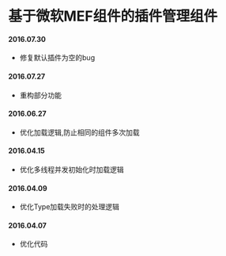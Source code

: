 ﻿# 基于微软MEF组件的插件管理组件
#### 2016.07.30
* 修复默认插件为空的bug

#### 2016.07.27
* 重构部分功能

#### 2016.06.27
* 优化加载逻辑,防止相同的组件多次加载  

#### 2016.04.15
* 优化多线程并发初始化时加载逻辑  

#### 2016.04.09
* 优化Type加载失败时的处理逻辑  

#### 2016.04.07
* 优化代码  